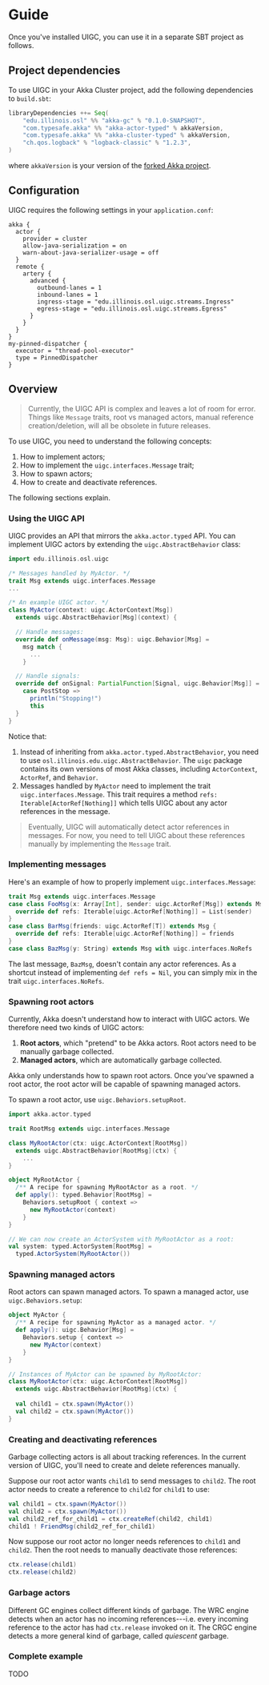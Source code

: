 # Guide

Once you've installed UIGC, you can use it in a separate SBT project as follows.

## Project dependencies

To use UIGC in your Akka Cluster project, add the following dependencies to `build.sbt`:

```scala 
libraryDependencies ++= Seq(
    "edu.illinois.osl" %% "akka-gc" % "0.1.0-SNAPSHOT",
    "com.typesafe.akka" %% "akka-actor-typed" % akkaVersion,
    "com.typesafe.akka" %% "akka-cluster-typed" % akkaVersion,
    "ch.qos.logback" % "logback-classic" % "1.2.3",
)
```

where `akkaVersion` is your version of the [forked Akka project](https://github.com/dplyukhin/akka).

## Configuration

UIGC requires the following settings in your `application.conf`:
``` 
akka {
  actor {
    provider = cluster
    allow-java-serialization = on
    warn-about-java-serializer-usage = off
  }
  remote {
    artery {
      advanced {
        outbound-lanes = 1
        inbound-lanes = 1
        ingress-stage = "edu.illinois.osl.uigc.streams.Ingress"
        egress-stage = "edu.illinois.osl.uigc.streams.Egress"
      }
    }
  }
}
my-pinned-dispatcher {
  executor = "thread-pool-executor"
  type = PinnedDispatcher
}
```

## Overview

> Currently, the UIGC API is complex and leaves a lot of room
> for error. Things like `Message` traits, root vs managed actors,
> manual reference creation/deletion, will all be obsolete in
> future releases.

To use UIGC, you need to understand the following concepts:
1. How to implement actors;
2. How to implement the `uigc.interfaces.Message` trait;
3. How to spawn actors;
4. How to create and deactivate references.

The following sections explain.

### Using the UIGC API

UIGC provides an API that mirrors the `akka.actor.typed` API.
You can implement UIGC actors by extending the `uigc.AbstractBehavior` class:

```scala
import edu.illinois.osl.uigc

/* Messages handled by MyActor. */
trait Msg extends uigc.interfaces.Message
...

/* An example UIGC actor. */
class MyActor(context: uigc.ActorContext[Msg]) 
  extends uigc.AbstractBehavior[Msg](context) {

  // Handle messages:
  override def onMessage(msg: Msg): uigc.Behavior[Msg] =
    msg match {
      ...
    }

  // Handle signals:
  override def onSignal: PartialFunction[Signal, uigc.Behavior[Msg]] = {
    case PostStop =>
      println("Stopping!")
      this
  }
}
```

Notice that:
1. Instead of inheriting from `akka.actor.typed.AbstractBehavior`, you need to
   use `osl.illinois.edu.uigc.AbstractBehavior`. The `uigc` package contains 
   its own versions of most Akka classes, including `ActorContext`, `ActorRef`, and `Behavior`.
2. Messages handled by `MyActor` need to implement the trait `uigc.interfaces.Message`.
   This trait requires a method `refs: Iterable[ActorRef[Nothing]]` which tells
   UIGC about any actor references in the message.

> Eventually, UIGC will automatically detect actor references in messages.
> For now, you need to tell UIGC about these references manually by implementing the `Message` trait.

### Implementing messages

Here's an example of how to properly implement `uigc.interfaces.Message`:

```scala
trait Msg extends uigc.interfaces.Message
case class FooMsg(x: Array[Int], sender: uigc.ActorRef[Msg]) extends Msg {
  override def refs: Iterable[uigc.ActorRef[Nothing]] = List(sender)
}
case class BarMsg(friends: uigc.ActorRef[T]) extends Msg {
  override def refs: Iterable[uigc.ActorRef[Nothing]] = friends
}
case class BazMsg(y: String) extends Msg with uigc.interfaces.NoRefs
```

The last message, `BazMsg`, doesn't contain any actor references.
As a shortcut instead of implementing `def refs = Nil`, you can simply mix in
the trait `uigc.interfaces.NoRefs`.

### Spawning root actors

Currently, Akka doesn't understand how to interact with UIGC actors.
We therefore need two kinds of UIGC actors:

1. **Root actors**, which "pretend" to be Akka actors. Root actors
   need to be manually garbage collected.
2. **Managed actors**, which are automatically garbage collected.

Akka only understands how to spawn root actors. Once you've spawned
a root actor, the root actor will be capable of spawning managed actors.

To spawn a root actor, use `uigc.Behaviors.setupRoot`. 

```scala
import akka.actor.typed

trait RootMsg extends uigc.interfaces.Message

class MyRootActor(ctx: uigc.ActorContext[RootMsg]) 
  extends uigc.AbstractBehavior[RootMsg](ctx) {
    ...
}

object MyRootActor {
  /** A recipe for spawning MyRootActor as a root. */
  def apply(): typed.Behavior[RootMsg] =
    Behaviors.setupRoot { context =>
      new MyRootActor(context)
    }
}

// We can now create an ActorSystem with MyRootActor as a root:
val system: typed.ActorSystem[RootMsg] = 
  typed.ActorSystem(MyRootActor())
```

### Spawning managed actors

Root actors can spawn managed actors. To spawn a managed actor,
use `uigc.Behaviors.setup`:

```scala
object MyActor {
  /** A recipe for spawning MyActor as a managed actor. */
  def apply(): uigc.Behavior[Msg] =
    Behaviors.setup { context =>
      new MyActor(context)
    }
}

// Instances of MyActor can be spawned by MyRootActor:
class MyRootActor(ctx: uigc.ActorContext[RootMsg])
  extends uigc.AbstractBehavior[RootMsg](ctx) {
  
  val child1 = ctx.spawn(MyActor())
  val child2 = ctx.spawn(MyActor())
}
```

### Creating and deactivating references

Garbage collecting actors is all about tracking references.
In the current version of UIGC, you'll need to create and delete references
manually.

Suppose our root actor wants `child1` to send messages to `child2`.
The root actor needs to create a reference to `child2` for `child1`
to use:
```scala
val child1 = ctx.spawn(MyActor())
val child2 = ctx.spawn(MyActor())
val child2_ref_for_child1 = ctx.createRef(child2, child1)
child1 ! FriendMsg(child2_ref_for_child1)
```

Now suppose our root actor no longer needs references to `child1` and
`child2`. Then the root needs to manually deactivate those references:
```scala
ctx.release(child1)
ctx.release(child2)
```

### Garbage actors

Different GC engines collect different kinds of garbage.
The WRC engine detects when an actor has no incoming
references---i.e. every incoming reference to the actor has had
`ctx.release` invoked on it. The CRGC engine detects a more general
kind of garbage, called _quiescent_ garbage.

### Complete example

TODO